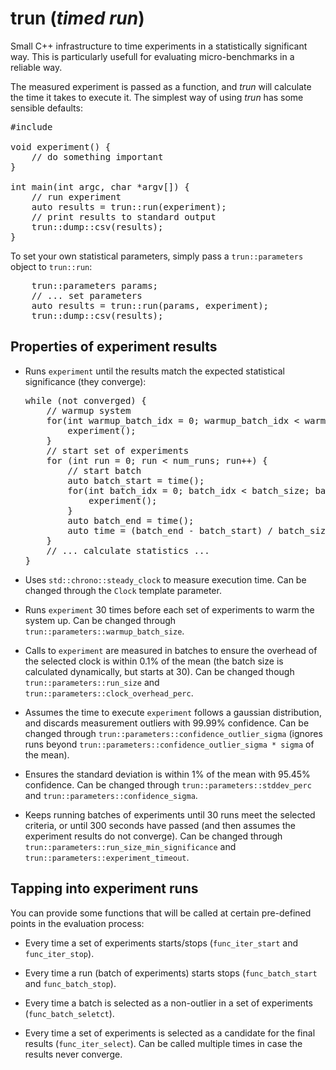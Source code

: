 # trun (*timed run*)

Small C++ infrastructure to time experiments in a statistically significant
way. This is particularly usefull for evaluating micro-benchmarks in a reliable
way.

The measured experiment is passed as a function, and *trun* will calculate the
time it takes to execute it. The simplest way of using *trun* has some sensible
defaults:

<pre>
#include <trun.hpp>

void experiment() {
    // do something important
}

int main(int argc, char *argv[]) {
    // run experiment
    auto results = trun::run(experiment);
    // print results to standard output
    trun::dump::csv(results);
}
</pre>

To set your own statistical parameters, simply pass a `trun::parameters` object
to `trun::run`:

<pre>
    trun::parameters params;
    // ... set parameters
    auto results = trun::run(params, experiment);
    trun::dump::csv(results);
</pre>

## Properties of experiment results

* Runs `experiment` until the results match the expected statistical
  significance (they converge):

  <pre>
  while (not converged) {
      // warmup system
      for(int warmup_batch_idx = 0; warmup_batch_idx < warmup_batch_size; warmup_batch_idx++) {
          experiment();
      }
      // start set of experiments
      for (int run = 0; run < num_runs; run++) {
          // start batch
          auto batch_start = time();
          for(int batch_idx = 0; batch_idx < batch_size; batch_idx++) {
              experiment();
          }
          auto batch_end = time();
          auto time = (batch_end - batch_start) / batch_size;
      }
      // ... calculate statistics ...
  }
  </pre>

* Uses `std::chrono::steady_clock` to measure execution time. Can be changed
  through the `Clock` template parameter.

* Runs `experiment` 30 times before each set of experiments to warm the system
  up. Can be changed through `trun::parameters::warmup_batch_size`.

* Calls to `experiment` are measured in batches to ensure the overhead of the
  selected clock is within 0.1% of the mean (the batch size is calculated
  dynamically, but starts at 30). Can be changed though
  `trun::parameters::run_size` and `trun::parameters::clock_overhead_perc`.

* Assumes the time to execute `experiment` follows a gaussian distribution, and
  discards measurement outliers with 99.99% confidence. Can be changed through
  `trun::parameters::confidence_outlier_sigma` (ignores runs beyond
  `trun::parameters::confidence_outlier_sigma * sigma` of the mean).

* Ensures the standard deviation is within 1% of the mean with 95.45%
  confidence. Can be changed through `trun::parameters::stddev_perc` and
  `trun::parameters::confidence_sigma`.

* Keeps running batches of experiments until 30 runs meet the selected criteria,
  or until 300 seconds have passed (and then assumes the experiment results do
  not converge). Can be changed through `trun::parameters::run_size_min_significance`
  and `trun::parameters::experiment_timeout`.


## Tapping into experiment runs

You can provide some functions that will be called at certain pre-defined points
in the evaluation process:

* Every time a set of experiments starts/stops (`func_iter_start` and
  `func_iter_stop`).

* Every time a run (batch of experiments) starts stops (`func_batch_start` and
  `func_batch_stop`).

* Every time a batch is selected as a non-outlier in a set of experiments
  (`func_batch_seletct`).

* Every time a set of experiments is selected as a candidate for the final
  results (`func_iter_select`). Can be called multiple times in case the results
  never converge.
